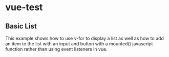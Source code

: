 # vue-test
## Basic List

This example shows how to use v-for to display a list as well as how to add an item to the list with an input and button with a mounted() javascript function rather than using event listeners in vue.